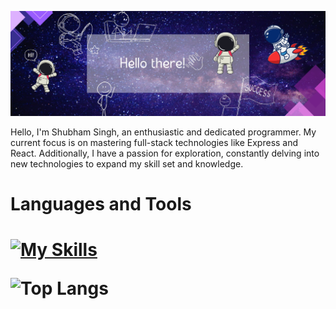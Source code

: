 ![Design and Development](https://github.com/ShubSi26/ShubSi26/blob/main/Hola_page-0001.jpg)

<!--
**ShubSi26/ShubSi26** is a ✨ _special_ ✨ repository because its `README.md` (this file) appears on your GitHub profile.

Here are some ideas to get you started:

- 🔭 I’m currently working on ...
- 🌱 I’m currently learning ...
- 👯 I’m looking to collaborate on ...
- 🤔 I’m looking for help with ...
- 💬 Ask me about ...
- 📫 How to reach me: ...
- 😄 Pronouns: ...
- ⚡ Fun fact: ...
-->
Hello, I'm Shubham Singh, an enthusiastic and dedicated programmer. My current focus is on mastering full-stack technologies like Express and React. Additionally, I have a passion for exploration, constantly delving into new technologies to expand my skill set and knowledge.

<h1>Languages and Tools<h1>

[![My Skills](https://skillicons.dev/icons?i=js,html,css,angular,bash,c,cpp,express,figma,git,github,idea,java,jquery,linux,mysql,nodejs,npm,pycharm,py,replit,stackoverflow,ubuntu,vscode,bootstrap,react,vite,tailwind,prisma,postman,mongodb,ts,docker)](https://skillicons.dev)


![Top Langs](https://github-readme-stats.vercel.app/api/top-langs/?username=ShubSi26&layout=donut-vertical)
